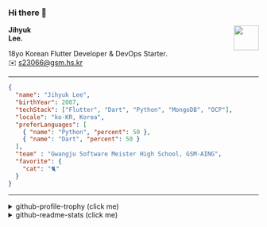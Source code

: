 ### Hi there 👋
<img src="https://github.githubassets.com/images/mona-loading-default.gif" width="50px" align="right">
</a>

**Jihyuk\
Lee.**

18yo Korean Flutter Developer & DevOps Starter.\
✉️ <s23066@gsm.hs.kr>

---

```json
{
  "name": "Jihyuk Lee",
  "birthYear": 2007,
  "techStack": ["Flutter", "Dart", "Python", "MongoDB", "OCP"],
  "locale": "ko-KR, Korea",
  "preferLanguages": [
    { "name": "Python", "percent": 50 },
    { "name": "Dart", "percent": 50 }
  ],
  "team" : "Gwangju Software Meister High School, GSM-AING",
  "favorite": {
    "cat": "🐈"
  }
}
```
---
<details>
  <summary>github-profile-trophy (click me)</summary>
  
![](https://github-profile-trophy.vercel.app/?username=withJihyuk&row=1&column=8&theme=nord)
  
</details>
<details>
  <summary>github-readme-stats (click me)</summary>
  
<!--START_SECTION:waka-->
![Code Time](http://img.shields.io/badge/Code%20Time-518%20hrs%2018%20mins-blue)

![Lines of code](https://img.shields.io/badge/%EC%A0%80%EB%8A%94%20%EC%97%AC%ED%83%9C%EA%B9%8C%EC%A7%80%20-415.0%20thousand%20%EC%A4%84%EC%9D%98%20%EC%BD%94%EB%93%9C%EB%A5%BC%20%EC%9E%91%EC%84%B1%ED%96%88%EC%96%B4%EC%9A%94.-blue)

**저는 저녁형 인간이에요. 🦉** 

```text
🌞 아침                     185 commits         ████░░░░░░░░░░░░░░░░░░░░░   14.18 % 
🌆 낮　                     422 commits         ████████░░░░░░░░░░░░░░░░░   32.34 % 
🌃 저녁                     514 commits         ██████████░░░░░░░░░░░░░░░   39.39 % 
🌙 밤　                     184 commits         ████░░░░░░░░░░░░░░░░░░░░░   14.10 % 
```


📊 **저는 이번주를 이렇게 시간을 보냈어요.** 

```text
🕑︎ Timezone: Asia/Seoul

💬 프로그래밍 언어들: 
Kotlin                   3 hrs 35 mins       ██████████████░░░░░░░░░░░   55.76 % 
Dart                     2 hrs 24 mins       █████████░░░░░░░░░░░░░░░░   37.20 % 
Java                     7 mins              ░░░░░░░░░░░░░░░░░░░░░░░░░   01.97 % 
Properties               7 mins              ░░░░░░░░░░░░░░░░░░░░░░░░░   01.90 % 
XML                      3 mins              ░░░░░░░░░░░░░░░░░░░░░░░░░   00.91 % 

🔥 에디터들: 
Android Studio           6 hrs 27 mins       █████████████████████████   100.00 % 

💻 운영 체제들: 
Mac                      6 hrs 27 mins       █████████████████████████   100.00 % 
```


 Last Updated on 01/10/2024 18:48:06 UTC
<!--END_SECTION:waka-->

</details>

</div>

